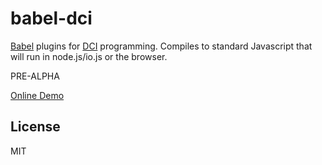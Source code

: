 # babel-dci

[Babel](http://babeljs.io/) plugins for [DCI](http://fulloo.info/) programming.
Compiles to standard Javascript that will run in node.js/io.js or the browser.

PRE-ALPHA

[Online Demo](http://mbrowne.github.io/babel-dci/)

## License
MIT